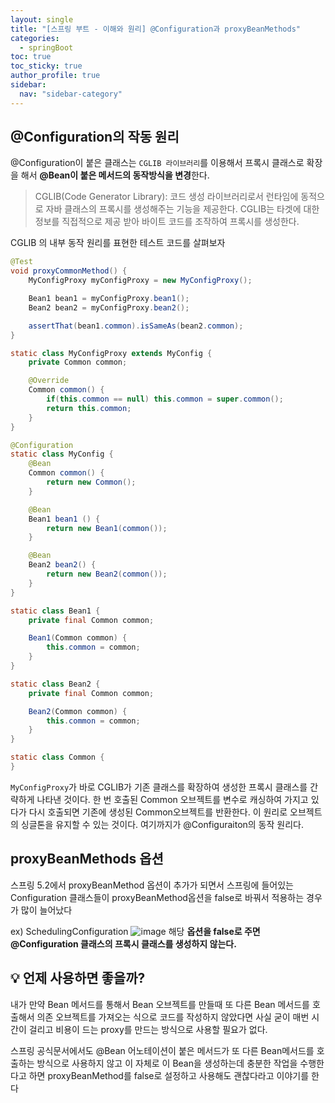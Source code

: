 ```yaml
---
layout: single
title: "[스프링 부트 - 이해와 원리] @Configuration과 proxyBeanMethods"
categories:
  - springBoot
toc: true
toc_sticky: true
author_profile: true
sidebar:
  nav: "sidebar-category"
---
```


## @Configuration의 작동 원리

@Configuration이 붙은 클래스는 `CGLIB 라이브러리`를 이용해서 프록시 클래스로 확장을 해서 **@Bean이 붙은 메서드의 동작방식을 변경**한다.

> CGLIB(Code Generator Library): 코드 생성 라이브러리로서 런타임에 동적으로 자바 클래스의 프록시를 생성해주는 기능을 제공한다. CGLIB는 타겟에 대한 정보를 직접적으로 제공 받아 바이트 코드를 조작하여 프록시를 생성한다.

CGLIB 의 내부 동작 원리를 표현한 테스트 코드를 살펴보자

```java
@Test
void proxyCommonMethod() {
    MyConfigProxy myConfigProxy = new MyConfigProxy();

    Bean1 bean1 = myConfigProxy.bean1();
    Bean2 bean2 = myConfigProxy.bean2();

    assertThat(bean1.common).isSameAs(bean2.common);
}

static class MyConfigProxy extends MyConfig {
    private Common common;

    @Override
    Common common() {
        if(this.common == null) this.common = super.common();
        return this.common;
    }
}

@Configuration
static class MyConfig {
    @Bean
    Common common() {
        return new Common();
    }

    @Bean
    Bean1 bean1 () {
        return new Bean1(common());
    }

    @Bean
    Bean2 bean2() {
        return new Bean2(common());
    }
}

static class Bean1 {
    private final Common common;

    Bean1(Common common) {
        this.common = common;
    }
}

static class Bean2 {
    private final Common common;

    Bean2(Common common) {
        this.common = common;
    }
}

static class Common {
}
```

`MyConfigProxy`가 바로 CGLIB가 기존 클래스를 확장하여 생성한 프록시 클래스를 간략하게 나타낸 것이다. 한 번 호출된 Common 오브젝트를 변수로 캐싱하여 가지고 있다가 다시 호출되면 기존에 생성된 Common오브젝트를 반환한다. 이 원리로 오브젝트의 싱글톤을 유지할 수 있는 것이다. 여기까지가 @Configuraiton의 동작 원리다.

## proxyBeanMethods 옵션

스프링 5.2에서 proxyBeanMethod 옵션이 추가가 되면서 스프링에 들어있는 Configuration 클래스들이 proxyBeanMethod옵션을 false로 바꿔서 적용하는 경우가 많이 늘어났다

ex) SchedulingConfiguration
![image](https://github.com/user-attachments/assets/e5f880b0-c43c-41b6-92bf-33175f04630f)
해당 **옵션을 false로 주면 @Configuration 클래스의 프록시 클래스를 생성하지 않는다.**

## 💡 언제 사용하면 좋을까?

내가 만약 Bean 메서드를 통해서 Bean 오브젝트를 만들때 또 다른 Bean 메서드를 호출해서 의존 오브젝트를 가져오는 식으로 코드를 작성하지 않았다면 사실 굳이 매번 시간이 걸리고 비용이 드는 proxy를 만드는 방식으로 사용할 필요가 없다.

스프링 공식문서에서도 @Bean 어노테이션이 붙은 메서드가 또 다른 Bean메서드를 호출하는 방식으로 사용하지 않고 이 자체로 이 Bean을 생성하는데 충분한 작업을 수행한다고 하면 proxyBeanMethod를 false로 설정하고 사용해도 괜찮다라고 이야기를 한다
